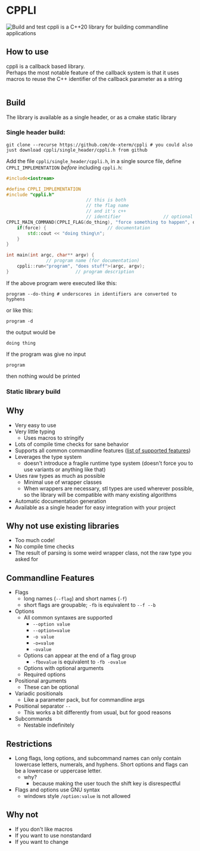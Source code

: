 # CPPLI
![Build and test](https://github.com/de-xterm/cppli/actions/workflows/build-test-and-generate-single-header.yml/badge.svg)
cppli is a C++20 library for building commandline applications
## How to use
cppli is a callback based library.  
Perhaps the most notable feature of the callback system is that it uses macros to reuse the C++ identifier of the callback parameter as a string
```cpp

```

## Build
The library is available as a single header, or as a cmake static library  
  
### Single header build:
```shell
git clone --recurse https://github.com/de-xterm/cppli # you could also just download cppli/single_header/cppli.h from github
```
Add the file `cppli/single_header/cppli.h`, in a single source file, define ```CPPLI_IMPLEMENTATION``` *before* including `cppli.h`:
```cpp
#include<iostream>

#define CPPLI_IMPLEMENTATION
#include "cppli.h"
                              // this is both
                              // the flag name
                              // and it's c++
                              // identifier                // optional short name
CPPLI_MAIN_COMMAND(CPPLI_FLAG(do_thing), "force something to happen", d) { // macro magic generates the header of the function 
    if(force) {                       // documentation                  // and registers it, but the 
        std::cout << "doing thing\n";
    }
}

int main(int argc, char** argv) {
               // program name (for documentation)
    cppli::run<"program", "does stuff">(argc, argv);
}                         // program description
```
If the above program were executed like this:
```shell
program --do-thing # underscores in identifiers are converted to hyphens
```
or like this:
```shell
program -d
```
the output would be
```
doing thing
```
If the program was give no input
```shell
program
```
then nothing would be printed


### Static library build

## Why
* Very easy to use
* Very little typing
  * Uses macros to stringify 
* Lots of compile time checks for sane behavior
* Supports all common commandline features ([list of supported features](#commandline-features))
* Leverages the type system
  * doesn't introduce a fragile runtime type system (doesn't force you to use variants or anything like that)
* Uses raw types as much as possible
  * Minimal use of wrapper classes
  * When wrappers are necessary, stl types are used wherever possible, so the library will be compatible with many existing algorithms
* Automatic documentation generation 
* Available as a single header for easy integration with your project

## Why not use existing libraries
* Too much code!
* No compile time checks
* The result of parsing is some weird wrapper class, not the raw type you asked for

## Commandline Features
* Flags
  * long names (`--flag`) and short names (`-f`)
  * short flags are groupable; `-fb` is equivalent to `--f --b`
* Options
  * All common syntaxes are supported
    * `--option value`
    * `--option=value`
    * `-o value`
    * `-o=value`
    * `-ovalue`
  * Options can appear at the end of a flag group
    * `-fbovalue` is equivalent to `-fb -ovalue`
  * Options with optional arguments
  * Required options
* Positional arguments
  * These can be optional
* Variadic positionals
  * Like a parameter pack, but for commandline args
* Positional separator `--`
  * This works a bit differently from usual, but for good reasons
* Subcommands
  * Nestable indefinitely

## Restrictions
* Long flags, long options, and subcommand names can only contain lowercase letters, numerals, and hyphens.
Short options and flags can be a lowercase or uppercase letter.
  * why?
    * because making the user touch the shift key is disrespectful
* Flags and options use GNU syntax
  * windows style `/option:value` is not allowed

## Why not 
* If you don't like macros
* If you want to use nonstandard
* If you want to change 
